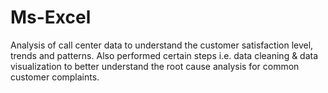 # Ms-Excel
Analysis of call center data to understand the customer satisfaction level, trends and patterns. Also performed certain steps i.e. data cleaning &amp; data visualization to better understand the root cause analysis for common customer complaints.
